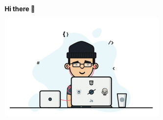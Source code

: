 ## Hi there 👋

<img  src="https://github.com/PafosBaby/PafosBaby/blob/main/gif-top.gif" widh="600">
